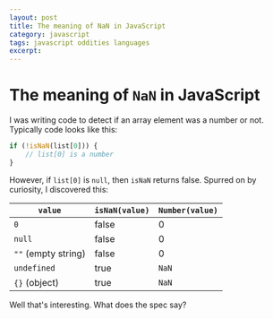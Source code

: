```yaml
---
layout: post
title: The meaning of NaN in JavaScript
category: javascript
tags: javascript oddities languages
excerpt:
---
```


# The meaning of `NaN` in JavaScript

I was writing code to detect if an array element was a number or not. Typically code looks like this:

```js
if (!isNaN(list[0])) {
    // list[0] is a number
}
```

However, if `list[0]` is `null`, then `isNaN` returns false. Spurred on by curiosity, I discovered this:

| `value` | `isNaN(value)` | `Number(value)` |
| --- | --- | --- |
| `0` | false | 0 |
| `null` | false | 0 |
| `""` (empty string) | false | 0 |
| `undefined` | true | `NaN` |
| `{}` (object) | true | `NaN` |

Well that's interesting. What does the spec say?
